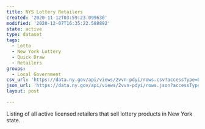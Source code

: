 ```yaml
---
title: NYS Lottery Retailers
created: '2020-11-12T03:59:23.099630'
modified: '2020-12-07T16:35:22.588892'
state: active
type: dataset
tags:
  - Lotto
  - New York Lottery
  - Quick Draw
  - Retailers
groups:
  - Local Government
csv_url: 'https://data.ny.gov/api/views/2vvn-pdyi/rows.csv?accessType=DOWNLOAD'
json_url: 'https://data.ny.gov/api/views/2vvn-pdyi/rows.json?accessType=DOWNLOAD'
layout: post

---
```

Listing of all active licensed retailers that sell lottery products in New York state.

